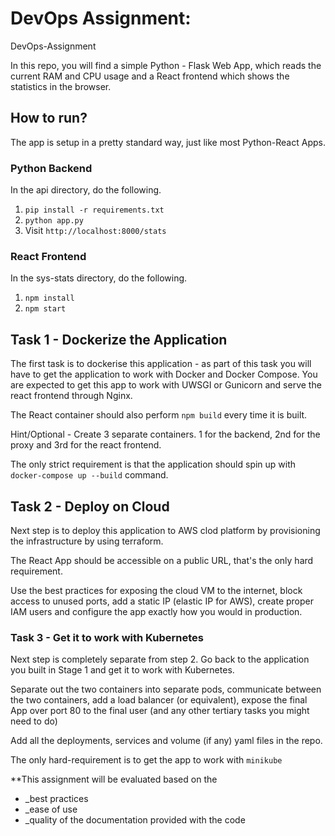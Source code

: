 # DevOps Assignment:

DevOps-Assignment

In this repo, you will find a simple Python - Flask Web App, which reads the current RAM and CPU usage and a React frontend which shows the statistics in the browser.

## How to run?

The app is setup in a pretty standard way, just like most Python-React Apps.

### Python Backend
In the api directory, do the following.
1. `pip install -r requirements.txt`
2. `python app.py`
3. Visit `http://localhost:8000/stats`


### React Frontend
In the sys-stats directory, do the following.
1. `npm install`
2. `npm start`

## Task 1 - Dockerize the Application

The first task is to dockerise this application - as part of this task you will have to get the application to work with Docker and Docker Compose.
You are expected to get this app to work with UWSGI or Gunicorn and serve the react frontend through Nginx.

The React container should also perform `npm build` every time it is built.

Hint/Optional - Create 3 separate containers. 1 for the backend, 2nd for the proxy and 3rd for the react frontend.

The only strict requirement is that the application should spin up with `docker-compose up --build` command.

## Task 2 - Deploy on Cloud

Next step is to deploy this application to AWS clod platform by provisioning the infrastructure by using terraform.

The React App should be accessible on a public URL, that's the only hard requirement.

Use the best practices for exposing the cloud VM to the internet, block access to unused ports, add a static IP (elastic IP for AWS), create proper IAM users and configure the app exactly how you would in production.

### Task 3 - Get it to work with Kubernetes

Next step is completely separate from step 2. Go back to the application you built in Stage 1 and get it to work with Kubernetes.

Separate out the two containers into separate pods, communicate between the two containers, add a load balancer (or equivalent), expose the final App over port 80 to the final user (and any other tertiary tasks you might need to do)

Add all the deployments, services and volume (if any) yaml files in the repo.

The only hard-requirement is to get the app to work with `minikube`  


**This assignment will be evaluated based on the
* _best practices
* _ease of use
* _quality of the documentation provided with the code
